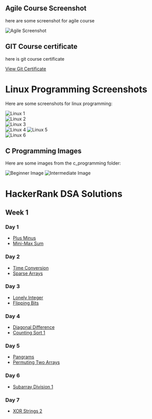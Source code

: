 

## Agile Course Screenshot

here are some screenshot for agile course

![Agile Screenshot](sdlc/agile.png)



## GIT Course certificate

here is git course certificate 

[View Git Certificate](git/git.certificate.pdf)


# Linux Programming Screenshots

Here are some screenshots for linux programming:

![Linux 1](linux_programming/linux1.png)  
![Linux 2](linux_programming/linux2.png)  
![Linux 3](linux_programming/linux3.png)  
![Linux 4](linux_programming/linux4.png)
![Linux 5](linux_programming/linux5.png)  
![Linux 6](linux_programming/linux6.png)


## C Programming Images

Here are some images from the c_programming folder:

![Beginner Image](c_programming/beginners.jpg)
![Intermediate Image](c_programming/intermediate.jpg)



# HackerRank DSA Solutions


## Week 1


### Day 1

- [Plus Minus](HackerRank/Week1/Day1/Plus%20Minus.java) 
- [Mini-Max Sum](HackerRank/Week1/Day1/Mini-Max%20Sum.java)

### Day 2

- [Time Conversion](HackerRank/Week1/Day2/Time%20Conversion.java)
- [Sparse Arrays](HackerRank/Week1/Day2/Sparse%20Arrays.java)

### Day 3

- [Lonely Integer](HackerRank/Week1/Day3/Lonely%20Integer.java)
- [Flipping Bits](HackerRank/Week1/Day3/Flipping%20Bits.java)

### Day 4

- [Diagonal Difference](HackerRank/Week1/Day4/Diagonal%20Difference.java)
- [Counting Sort 1](HackerRank/Week1/Day4/Counting%20Sort%201.java)

### Day 5

- [Pangrams](HackerRank/Week1/Day5/Pangrams.java)
- [Permuting Two Arrays](HackerRank/Week1/Day5/Permuting%20Two%20Arrays.java)

### Day 6

- [Subarray Division 1](HackerRank/Week1/Day6/Subarray%20Division%201.java)

### Day 7

- [XOR Strings 2](HackerRank/Week1/Day7/XOR%20Strings%202.java)



